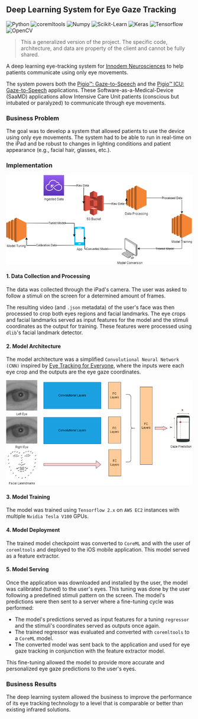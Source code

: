## Deep Learning System for Eye Gaze Tracking

![Python](https://img.shields.io/badge/-Python-000000?style=flat&logo=Python)
![coremltools](https://img.shields.io/badge/-coremltools-000000?style=flat&logo=Coremltools)
![Numpy](https://img.shields.io/badge/-Numpy-000000?style=flat&logo=Numpy)
![Scikit-Learn](https://img.shields.io/badge/-Scikit.Learn-000000?style=flat&logo=Scikit-Learn)
![Keras](https://img.shields.io/badge/-Keras-000000?style=flat&logo=Keras)
![Tensorflow](https://img.shields.io/badge/-Tensorflow-000000?style=flat&logo=Tensorflow)
![OpenCV](https://img.shields.io/badge/-OpenCV-000000?style=flat&logo=OpenCV)

> This a generalized version of the project. The specific code, architecture, and data are property of the client and 
cannot be fully shared.

A deep learning eye-tracking system for [Innodem Neurosciences](https://innodemneurosciences.com/) to help patients 
communicate using only eye movements.

The system powers both the [Pigio™: Gaze-to-Speech](
https://apps.apple.com/us/app/pigio-gaze-to-speech/id1399641303) and the [Pigio™ ICU: Gaze-to-Speech](
https://apps.apple.com/us/app/pigio-icu-gaze-to-speech/id1466945385) applications.
These Software-as-a-Medical-Device (SaaMD) applications allow Intensive Care Unit patients (conscious but intubated 
or paralyzed) to communicate through eye movements.

### Business Problem

The goal was to develop a system that allowed patients to use the device using only eye movements. The system had to be 
able to run in real-time on the iPad and be robust to changes in lighting conditions and patient appearance 
(e.g., facial hair, glasses, etc.).

### Implementation

<img src="https://github.com/danvargg/danvargg/blob/main/docs/projects/pigio/images/data_flow.png">

#### 1. Data Collection and Processing

The data was collected through the iPad's camera. The user was asked to follow a stimuli on the screen for a determined 
amount of frames.

The resulting video (and `.json` metadata) of the user's face was then processed to crop both eyes regions and facial 
landmarks. The eye crops and facial landmarks served as input features for the model and the stimuli coordinates as 
the output for training. These features were processed using `dlib`'s facial landmark detector.

#### 2. Model Architecture

The model architecture was a simplified `Convolutional Neural Network (CNN)` inspired by [Eye Tracking for Everyone](
https://arxiv.org/abs/1606.05814), where the inputs were each eye crop and the outputs are the eye gaze coordinates.

<img src="https://github.com/danvargg/danvargg/blob/main/docs/projects/pigio/images/nn_arch.png">

#### 3. Model Training

The model was trained using `Tensorflow 2.x` on `AWS EC2` instances with multiple `Nvidia Tesla V100` GPUs.

#### 4. Model Deployment

The trained model checkpoint was converted to `CoreML` and with the user of `coremltools` and deployed to the iOS mobile 
application. This model served as a feature extractor.

#### 5. Model Serving

Once the application was downloaded and installed by the user, the model was calibrated (tuned) to the user's eyes.
This tuning was done by the user following a predefined stimuli pattern on the screen. The model's predictions were then 
sent to a server where a fine-tuning cycle was performed:

- The model's predictions served as input features for a tuning `regressor` and the stimuli's coordinates served as 
outputs once again. 
- The trained regressor was evaluated and converted with `coremltools` to a `CoreML` model.
- The converted model was sent back to the application and used for eye gaze tracking in conjunction with the feature 
extractor model.

This fine-tuning allowed the model to provide more accurate and personalized eye gaze predictions to the user's eyes.

### Business Results

The deep learning system allowed the business to improve the performance of its eye  tracking technology to a level 
that is comparable or better than existing infrared solutions.
